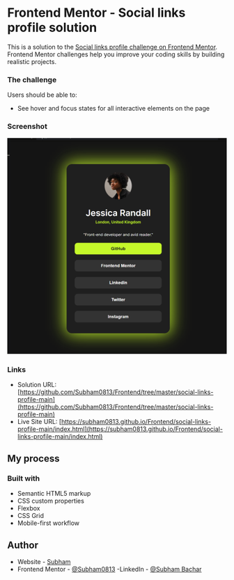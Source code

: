 # Frontend Mentor - Social links profile solution

This is a solution to the [Social links profile challenge on Frontend Mentor](https://www.frontendmentor.io/challenges/social-links-profile-UG32l9m6dQ). Frontend Mentor challenges help you improve your coding skills by building realistic projects. 

### The challenge

Users should be able to:  

- See hover and focus states for all interactive elements on the page

### Screenshot

![](./assets/images/Screenshot%202024-07-20%20223253.png)

### Links

- Solution URL: [https://github.com/Subham0813/Frontend/tree/master/social-links-profile-main](https://github.com/Subham0813/Frontend/tree/master/social-links-profile-main)
- Live Site URL: [https://subham0813.github.io/Frontend/social-links-profile-main/index.html](https://subham0813.github.io/Frontend/social-links-profile-main/index.html)

## My process

### Built with

- Semantic HTML5 markup
- CSS custom properties
- Flexbox
- CSS Grid
- Mobile-first workflow

## Author

- Website - [Subham](https://github.com/Subham0813)
- Frontend Mentor - [@Subham0813](https://www.frontendmentor.io/profile/Subham0813)
-LinkedIn - [@Subham Bachar](www.linkedin.com/in/subham-a13u97g)
<!-- - Twitter - [@yourusername](https://www.twitter.com/yourusername) -->

